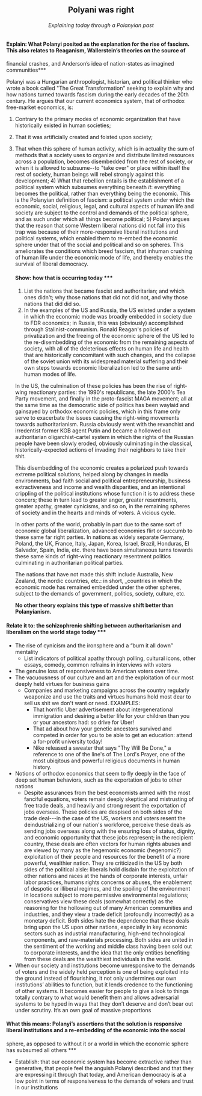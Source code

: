 <h2 align="center">Polyani was right</h2>  

<h6 align="center">Explaining today through a Polanyian past</h6>

#### Explain: What Polanyi posited as the explanation for the rise of fascism. This also relates to Reaganism, Wallerstein’s theories on the source of
financial crashes, and Anderson’s idea of nation-states as imagined communities***

Polanyi was a Hungarian anthropologist, historian, and political thinker who wrote a book called "The Great Transformation" seeking to explain why and
how nations turned towards fascism during the early decades of the 20th century. He argues that our current economics system, that of orthodox
free-market economics, is: 
1) Contrary to the primary modes of economic organization that have historically existed in human societies;
2) That it was artificially created and foisted upon society;
3) That when this sphere of human activity, which is in actuality the sum of methods that a society uses to organize and distribute limited resources
      across a population, becomes disembedded from the rest of society, or when it is allowed to subsume--to "take over" or place within itself the
      rest of society, human beings will rebel strongly against this development;
      4) What that rebellion entails is the establishment of a political system which subsumes everything beneath _it_: everything becomes the
      political, rather than everything being the economic. This is the Polanyian definition of fascism: a political system under which the economic,
      social, religious, legal, and cultural aspects of human life and society are subject to the control and demands of the political sphere, and as
      such under which all things become political;
      5) Polanyi argues that the reason that some Western liberal nations did not fall into this trap was because of their more-responsive liberal
      institutions and political systems, which enabled them to re-embed the economic sphere under that of the social and political and so on spheres.
      This ameliorates the conditions which breed fascism, that inhuman crushing of human life under the economic mode of life, and thereby enables
      the survival of liberal democracy.

      #### Show: how that is occurring today ***
      1) List the nations that became fascist and authoritarian; and which ones didn't; why those nations that did not did not, and why those nations
      that did did so.
      2) In the examples of the US and Russia, the US existed under a system in which the economic mode was broadly embedded in society due to FDR
      economics; in Russia, this was (obviously) accomplished through Stalinist-communism. Ronald Reagan's policies of privatization and the freeing
      of the economic sphere of the US led to the re-disembedding of the economic from the remaining aspects of society, with all of the deleterious
      effects on human life and health that are historically concomitant with such changes, and the collapse of the soviet union with its widespread
      material suffering and their own steps towards economic liberalization led to the same anti-human modes of life.

      In the US, the culmination of these policies has been the rise of right-wing reactionary parties: the 1990's republicans, the late 2000's Tea
      Party movement, and finally in the proto-fascist MAGA movement; all at the same time as the democratic side of politics has been waylaid and
      gainsayed by orthodox economic policies, which in this frame only serve to exacerbate the issues causing the right-wing movements towards
      authoritarianism. Russia obviously went with the revanchist and irredentist former KGB agent Putin and became a hollowed out authoritarian
      oligarchist-cartel system in which the rights of the Russian people have been slowly eroded, obviously culminating in the classical,
      historically-expected actions of invading their neighbors to take their shit.

      This disembedding of the economic creates a polarized push towards extreme political solutions, helped along by changes in media environments,
      bad faith social and political entrepreneurship, business extractiveness and income and wealth disparities, and an intentional crippling of the
      political institutions whose function it is to address these concers; these in turn lead to greater anger, greater resentments, greater apathy,
      greater cynicisms, and so on, in the remaining spheres of society and in the hearts and minds of voters. A vicious cycle.

      In other parts of the world, probably in part due to the same sort of economic global liberalization, advanced economies flirt or succumb to
      these same far right parties. In nations as widely separate Germany, Poland, the UK, France, Italy, Japan, Korea, Israel, Brazil, Honduras, El
      Salvador, Spain, India, etc. there have been simultaneous turns towards these same kinds of right-wing reactionary resentment politics
      culminating in authoritarian political parties. 

      The nations that have not made this shift include Australia, New Zealand, the nordic countries, etc.: in short, _countries in which the economic
      mode has remained embedded under the other spheres, subject to the demands of government, politics, society, culture, etc.

      **No other theory explains this type of massive shift better than Polanyianism.**  

    

#### Relate it to: the schizophrenic shifting between authoritarianism and liberalism on the world stage today ***
* The rise of cynicism and the ironsphere and a “burn it all down” mentality
    * List indicators of political apathy through polling, cultural icons, other essays, comedy, common refrains in interviews with voters
* The genuine loss of responsiveness to American voters over time.
* The vacuousness of our culture and art and the exploitation of our most deeply held virtues for business gains
    * Companies and marketing campaigns across the country regularly weaponize and use the traits and virtues humans hold most dear to sell us shit we
    don't want or need. EXAMPLES:
        * That horrific Uber advertisement about intergenerational immigration and desiring a better life for your children than you or your ancestors
        had: so drive for Uber!
        * That ad about how your genetic ancestors survived and competed in order for you to be able to get an education: attend a for-profit
        university today!
        * Nike released a sweater that says "Thy Will Be Done," a reference to one of the line's of The Lord's Prayer, one of the most ubiqitous and
        powerful religious documents in human history.
* Notions of orthodox economics that seem to fly deeply in the face of deep set human behaviors, such as the exportation of jobs to other nations 
    * Despite assurances from the best economists armed with the most fanciful equations, voters remain deeply skeptical and mistrusting of free trade
    deals, and heavily and strong resent the exportation of jobs overseas. These policies are despised on both sides of the trade deal---in the case
    of the US, workers and voters resent the deindustrializing of our nation's workforce, perceive these deals as sending jobs overseas along with the
    ensuring loss of status, dignity, and economic opportunity that these jobs represent; in the recipient country, these deals are often vectors for
    human rights abuses and are viewed by many as the hegemonic economic (hegenomic?) exploitation of their people and resources for the benefit of a
    more powerful, wealthier nation. They are criticized in the US by both sides of the political aisle: liberals hold disdain for the exploitation of
    other nations and races at the hands of corporate interests, unfair labor practices, humans rights concerns or abuses, the enablement of despotic
    or illiberal regimes, and the spoiling of the environment in locations subject to more permissive environmental regulations; conservatives view
    these deals (somewhat correctly) as the reasoning for the hollowing out of many American communities and industries, and they view a trade deficit
    (profoundly incorrectly) as a monetary deficit. Both sides hate the dependence that these deals bring upon the US upon other nations, especially
    in key economic sectors such as industrial manufacturing, high-end technological components, and raw-materials processing. Both sides are united
    in the sentiment of the working and middle class having been sold out to corporate interests, and the idea that the only entities benefiting from
    these deals are the wealthiest individuals in the world.
* When our society and institutions become unresponsive to the demands of voters and the widely held perception is one of being exploited into the
ground instead of flourishing, it not only undermines our own institutions’ abilities to function, but it lends credence to the functioning of other
systems. It becomes easier for people to give a look to things totally contrary to what would benefit them and allows adversarial systems to be hyped
in ways that they don’t deserve and don’t bear out under scrutiny. It’s an own goal of massive proportions

#### What this means: Polanyi’s assertions that the solution is responsive liberal institutions and a re-embedding of the economic into the social
sphere, as opposed to without it or a world in which the economic sphere has subsumed all others ***
* Establish: that our economic system has become extractive rather than generative, that people feel the anguish Polanyi described and that they are
expressing it through that today, and American democracy is at a low point in terms of responsiveness to the demands of voters and trust in our
institutions

























